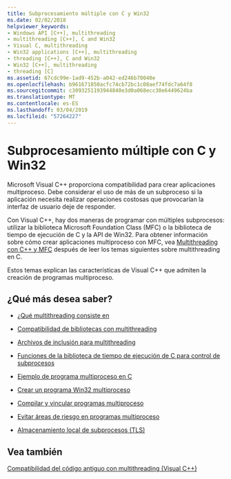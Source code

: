 ```yaml
---
title: Subprocesamiento múltiple con C y Win32
ms.date: 02/02/2018
helpviewer_keywords:
- Windows API [C++], multithreading
- multithreading [C++], C and Win32
- Visual C, multithreading
- Win32 applications [C++], multithreading
- threading [C++], C and Win32
- Win32 [C++], multithreading
- threading [C]
ms.assetid: 67cdc99e-1ad9-452b-a042-ed246b70040e
ms.openlocfilehash: b961671850acfc74cb72bc1c08aef74fdc7a64f8
ms.sourcegitcommit: c3093251193944840e3d0a068ecc30e6449624ba
ms.translationtype: MT
ms.contentlocale: es-ES
ms.lasthandoff: 03/04/2019
ms.locfileid: "57264227"
---
```

# <a name="multithreading-with-c-and-win32"></a>Subprocesamiento múltiple con C y Win32

Microsoft Visual C++ proporciona compatibilidad para crear aplicaciones multiproceso. Debe considerar el uso de más de un subproceso si la aplicación necesita realizar operaciones costosas que provocarían la interfaz de usuario deje de responder.

Con Visual C++, hay dos maneras de programar con múltiples subprocesos: utilizar la biblioteca Microsoft Foundation Class (MFC) o la biblioteca de tiempo de ejecución de C y la API de Win32. Para obtener información sobre cómo crear aplicaciones multiproceso con MFC, vea [Multithreading con C++ y MFC](multithreading-with-cpp-and-mfc.md) después de leer los temas siguientes sobre multithreading en C.

Estos temas explican las características de Visual C++ que admiten la creación de programas multiproceso.

## <a name="what-do-you-want-to-know-more-about"></a>¿Qué más desea saber?

- [¿Qué multithreading consiste en](multithread-programs.md)

- [Compatibilidad de bibliotecas con multithreading](library-support-for-multithreading.md)

- [Archivos de inclusión para multithreading](include-files-for-multithreading.md)

- [Funciones de la biblioteca de tiempo de ejecución de C para control de subprocesos](c-run-time-library-functions-for-thread-control.md)

- [Ejemplo de programa multiproceso en C](sample-multithread-c-program.md)

- [Crear un programa Win32 multiproceso](writing-a-multithreaded-win32-program.md)

- [Compilar y vincular programas multiproceso](compiling-and-linking-multithread-programs.md)

- [Evitar áreas de riesgo en programas multiproceso](avoiding-problem-areas-with-multithread-programs.md)

- [Almacenamiento local de subprocesos (TLS)](thread-local-storage-tls.md)

## <a name="see-also"></a>Vea también

[Compatibilidad del código antiguo con multithreading (Visual C++)](multithreading-support-for-older-code-visual-cpp.md)
